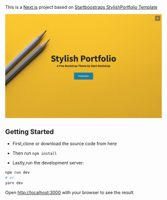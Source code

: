 This is a [Next.js](https://nextjs.org/) project based on [Startboostraps StylishPortfolio Template](https://github.com/startbootstrap/startbootstrap-stylish-portfolio)


![Design Image](image.png)


## Getting Started

* First,clone or download the source code from here
* Then run 
```npm install```

* Lastly,run the development server:


```bash
npm run dev
# or
yarn dev
```

Open [http://localhost:3000](http://localhost:3000) with your browser to see the result.

